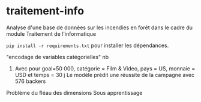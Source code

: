 # traitement-info
Analyse d'une base de données sur les incendies en forêt dans le cadre du module Traitement de l'informatique

`pip install -r requirements.txt` pour installer les dépendances.


"encodage de variables catégorielles" nb


1. Avec pour goal=50 000, catégorie = Film & Video, pays = US, monnaie = USD et temps = 30 j
Le modèle prédit une réussite de la campagne avec 576 backers



Problème du fléau des dimensions
Sous apprentissage
